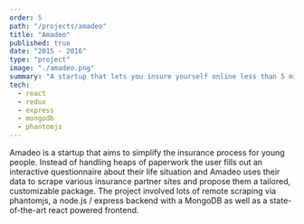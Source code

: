 ```yaml
---
order: 5
path: "/projects/amadeo"
title: "Amadeo"
published: true
date: "2015 - 2016"
type: "project"
image: "./amadeo.png"
summary: "A startup that lets you insure yourself online less than 5 minutes."
tech:
  - react
  - redux
  - express
  - mongodb
  - phantomjs
---
```


Amadeo is a startup that aims to simplify the insurance process for young people. Instead of handling heaps of paperwork the user fills out an interactive questionnaire about their life situation and Amadeo uses their data to scrape various insurance partner sites and propose them a tailored, customizable package. The project involved lots of remote scraping via phantomjs, a node.js / express backend with a MongoDB as well as a state-of-the-art react powered frontend.
